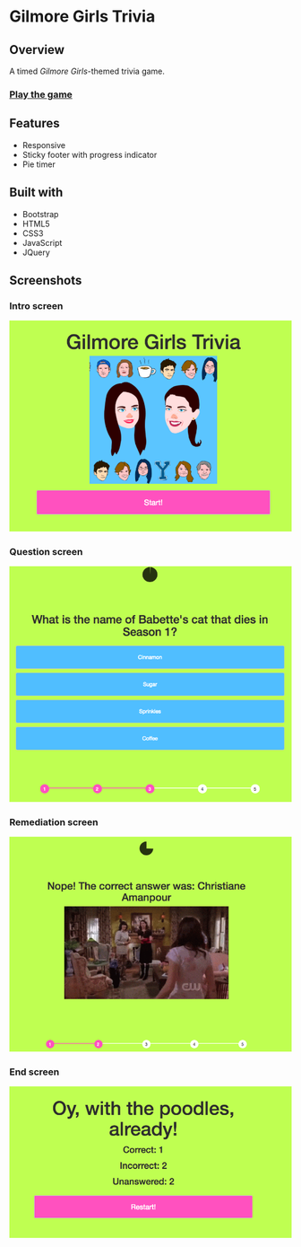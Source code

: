 # Gilmore Girls Trivia
## Overview
A timed _Gilmore Girls_-themed trivia game.

### [Play the game](https://merrazquin.github.io/trivia-game/)

## Features
* Responsive
* Sticky footer with progress indicator
* Pie timer

## Built with
* Bootstrap
* HTML5
* CSS3
* JavaScript
* JQuery

## Screenshots
### Intro screen
![Intro](assets/images/readme_01.png "Intro")

### Question screen
![Question](assets/images/readme_02.png "Question")

### Remediation screen
![Remediation](assets/images/readme_03.png "Remediation")

### End screen
![End](assets/images/readme_04.png "End")

